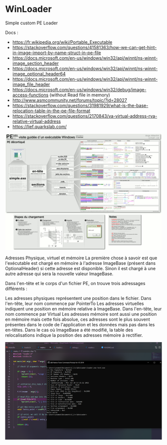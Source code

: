 # WinLoader
Simple custom PE Loader

Docs :
- https://fr.wikipedia.org/wiki/Portable_Executable
- https://stackoverflow.com/questions/41581363/how-we-can-get-hint-in-image-import-by-name-struct-in-pe-file
- https://docs.microsoft.com/en-us/windows/win32/api/winnt/ns-winnt-image_section_header
- https://docs.microsoft.com/en-us/windows/win32/api/winnt/ns-winnt-image_optional_header64
- https://docs.microsoft.com/en-us/windows/win32/api/winnt/ns-winnt-image_file_header
- https://docs.microsoft.com/en-us/windows/win32/debug/image-access-functions (without Read file in memory)
- http://www.asmcommunity.net/forums/topic/?id=28027
- https://stackoverflow.com/questions/31981929/what-is-the-base-relocation-table-in-the-pe-file-format
- https://stackoverflow.com/questions/2170843/va-virtual-address-rva-relative-virtual-address
- https://lief.quarkslab.com/

![Image1](pe101fr.png)

Adresses Physique, virtuel et mémoire
La première chose à savoir est que l'exécutable est chargé en mémoire à l'adresse ImageBase (présent dans OptionalHeader) si cette adresse est disponible. Sinon il est chargé à une autre adresse qui sera la nouvelle valeur ImageBase.

Dans l'en-tête et le corps d'un fichier PE, on trouve trois adressages différents :

Les adresses physiques représentent une position dans le fichier. Dans l'en-tête, leur nom commence par PointerTo
Les adresses virtuelles indiquent une position en mémoire relative à ImageBase. Dans l'en-tête, leur nom commence par Virtual
Les adresses mémoire sont aussi une position en mémoire mais cette fois absolue, ces adresses sont le plus souvent présentes dans le code de l'application et les données mais pas dans les en-têtes. Dans le cas où ImageBase a été modifié, la table des relocalisations indique la position des adresses mémoire à rectifier.

![Image2](screen.PNG)
